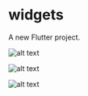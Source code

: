 # widgets

A new Flutter project.

![alt text](https://lh3.googleusercontent.com/YhXVhsQS2X6oAvOz0UeJXC9RlyGMAlazJ55whLOK7hQdyvgSXxYx8FH1QWAVIlOohLKc6jbI3YKdQGcFLGiv6RpiTXS9z-gPnzeUJAGfXvOJVj0lKr5vnOpmjEQ57earHJ_G4YpIxZsb3t6aUNGqtCxpvY8VSshcgTvZJ7zP2TRalcANzwDSP145_WLQSEtHWtWia8GixOhPKIMaw-SNwj___aa738AUpjKIkay1SK6UfuoZLFVG-s4cTSyzuViojbmsz67VOv6qkxe0IglYn6s6cqR-5v_VWiMTRkleZNyxPu8GxtN66dXL19s4DW690EsnqICMFYRXPA3D59d1P0jJcCxp6FwVHRpYOweZ0--rR3j-SaiTo0Pv29nzmU__wkEgvJRyhSZ2VQYwDFKCtrCOl-CSp32AApTg79FHzGNzPOa-RaMxn_yNrdOf3ObEecfWh3OjVgXgdI7JGRiJvisQG5-VO8pQ6X7HvYbPTT-_9IXhV6sHwpLEc5_1MHs-I60sAY4i8PYwUiDUYaAY8NV21xngIJ8HKWnNpAqVdwBBm2lj1qV0JZhfAaL6Lv0y0KF5GB3wD96klGkdDO7j-faUA56ja8Gbnks7Nw9T2s6p9xy7mXhjvbDxwCz1dSbSQS8nrKSA-_Cri4O9sLbE34Vu7xBj-upsbfYfRQURh_M1jDghj95hcbyx0iM2p6DY3lzr-bbAwV1qVbGkoOYjvRlxaBHh1Cm8Ngu2G5AYc3kKZ3-idy0H7jiz5JEflqKGU2Xguz-hvuMfzTHLuC1MV0rkjUlRcxBwVZAGBKSoyvzJ_3q5pjcP1LrPtEC3aTV7njf4UHFGFIgHk-H56JD6IYO0eC49PP2Dk_bLPsQ0tYmzkxyeSi5AKqcDUfivnk4MrYZC91ynkXpctdGalnq4Jb3rBNMpsbQqj90VlwYqwJvNmb0fGh61HJihK5Ixce9u1nCh10V9ExFrUH0JvCPS=w762-h1650-no?authuser=0)

![alt text](https://lh3.googleusercontent.com/0q_R28oYxoqhyF-R3N1ovGHZ-IKDZTOZ8nvA8JXLYxutpY644G-qEljc5qU6yVNhzIIRYYQ4ZEmFSWp9pQr4teV_lOmbQPbTH9zG0QItcqCRdtYGTuaTJnuYQ_0PbcB79alPiw0ldlRByelStS_ydSZ85CqvERthknFu8fWThSW9W4btADTv21_Nux1qcKj-dpTTG_USP6sER0UTDShogz6C0AhbGW4cExdMjPHZmlFgwC-qoXTIHQCr6ZmOzclQ8uxXn2FwC__tOE9qujk04UuFsAyb1ZbViG7g_IKwtLduJaIvEov9sXn98T8ymd-Sfb-BVtRBzmoG8bnd5HmerrBZAGEUv7dktL7dTi24Wty6E2RKC3Jex32nSU3FGh9aeQRAJF3IAerzTOp-nL8k--SX-yVajvt5ILV5fE7VWcDnUfWRXxqExWRkBr4W6q1KHoHxdcS31xB07-ScC-3zC1EI9iKiLmHhynOI56T2HFm0SPyRGJ0GjL7GCm5I7s0UXfJkq6sbxHzbXB31_XUgBAKBOOa85z8h8Ywl1DUatTQ9yGOILLMpflZg_pJ73FB7rbJl27fDJjCVlILwLy5eS3mvkdKtyq-4aztsmFRxsME4PX-o96oJfX26hRuUJqWoQ5US5mx3I2JeqGndo-C5K_0aPF_nh5m_9bF3_ncjMbvELWQLR6ZsTMnbt_XpYJIesNCEhMX-Cax3UzCAbhAuEjWqBTt2Lo-tNZ1x0lYLjjE2JjmICCIbYG6WoDRP-j5_j95KLByw_SK6PjpkyBtHD5wXabkHfbE51gI1qnryb87phjZgL2WeugHMKcdX4TGc1Iy3iETGlZ-f5_qYWq16q6pI6ATzOZ4wHfDglDXOlfN87dVawquuelevA3WxwlygYYMzBGbhAxEkAROmHoz9z_MBuVM72Cpygd-FHpfLzISoGzjYgR-xfopFnjA3Xv4rmbEEquzLpUFCc6QHK08C=w762-h1650-no?authuser=0)

![alt text](https://lh3.googleusercontent.com/guspY95elk1FJyJSetdHCSnMQlruNM7UgevDnURdqFkUgAlha1j8rv9vJu6_qFnSf6AatTv79Lzu14gEneluS9FOH5mtLLixdKsYhYUkAU7k8XH7LDJ4Qfad2eweRtz-hg8N_4CBY-dyMdlJcoIM8F89rCtGvqLlJHKWWjF6iXe0xOPGkY4Dzjn5DQ4AgP3d5CF-vnUBNJ9HJ9aCP3G-1t_JTR7AU2h0wwpKG2NQIdHBNvtMTkOqEjQ5ycDCg0QZxVhoGSawGbfjfwfXExlQQBPagsdudrquJs38tukngCN1TaTsQPxw209UecP-SIWpK0TyY95lW6J23yZAtQi9fg2XpzWt00VMTZxQ0_YmyCoYGYTDOgDCBNGMGIMh7ZkAH_nrykzS2Z-o1G-BMa2Nsi0p9XMvoN69XP0UbRcA8-lp4r7hYPXpVYQGqOzni8XVTEMzO4FYrLM20o1S8F0qHfxjQUairmU1GrbrDxEkVGZWoxTHFyEzTDSD1emI-1qZyiY5apGXLnpxCCTd6QJRayS1RU_FmfRZh9FpxK5Bz6Bi1GUKJ4UjbmKD5WO5b4yRp0Mnd_QvwqQ-MUiOg0wnaUHXA49PcKCztAIYJxDXz5WwBE5RSWRS9454hofna1kJk7fRWjxt5e1QRpJjIIQ-paOAA9zO3DIzW7ZH6JmieiR14m0bzAABfNEx91yaQLtruzdrIB0rvSvhtesEeQBjc33eliqMImOIxuAz4p_JJUtMBPSyp3Xj3ViPNQ1lREVKQK2i5tnjNzeyQ6io6dchbf7KqS3hyTxP0L2v9_Mw7vKUMsr_-g-gyIAGhWij5Ok-PyVqIUGi86CbSxs3cZzsFuCf69PqsGbn_CtSMq1kDK7_nVREJzUl1LLKwgaTKqI5Pciorl31mOjYYG_NOp7QNUePi1yij9XScdET_fnR8ombaxC_8LphXZ853OukAd1YLg3dEzSdpDzeHFxIZ4-M=w762-h1650-no?authuser=0)
